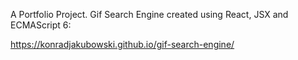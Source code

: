 A Portfolio Project. Gif Search Engine created using React, JSX and ECMAScript 6:

https://konradjakubowski.github.io/gif-search-engine/
